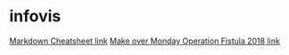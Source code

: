 # infovis

[Markdown Cheatsheet link](https://github.com/adam-p/markdown-here/wiki/Markdown-Cheatsheet)
[Make over Monday Operation Fistula 2018 link](https://acafa85.github.io/infovis/mom2018w18_cafa_adrian.html)

